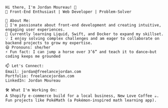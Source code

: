     
    Hi there, I'm Jordan Moureau! 👋
    🌟 Front-End Enthusiast | Web Developer | Problem-Solver
    
    👀 About Me:
    🚀 I'm passionate about front-end development and creating intuitive, engaging user experiences.
    🌱 Currently learning Liquid, Swift, and Docker to expand my skillset.
    💡 I enjoy solving complex challenges and am eager to collaborate on backend projects to grow my expertise.
    😄 Pronouns: she/her
    ⚡ Fun fact: I can jump a horse over 3’6” and teach it to dance—but coding keeps me grounded
    
    📫 Let's Connect:
    Email: jordan@freelancejordan.com
    Portfolio: freelancejordan.com
    LinkedIn: Jordan Moureau
    
    🛠️ What I'm Working On:
    A Shopify e-commerce build for a local business, New Love Coffee ☕.
    Fun projects like PokéMath (a Pokémon-inspired math learning app).

<!---
JordanMoureau/JordanMoureau is a ✨ special ✨ repository because its `README.md` (this file) appears on your GitHub profile.
You can click the Preview link to take a look at your changes.
--->
